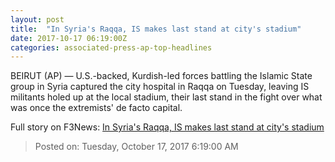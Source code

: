 ```yaml
---
layout: post
title:  "In Syria's Raqqa, IS makes last stand at city's stadium"
date: 2017-10-17 06:19:00Z
categories: associated-press-ap-top-headlines
---
```


BEIRUT (AP) — U.S.-backed, Kurdish-led forces battling the Islamic State group in Syria captured the city hospital in Raqqa on Tuesday, leaving IS militants holed up at the local stadium, their last stand in the fight over what was once the extremists' de facto capital.


Full story on F3News: [In Syria's Raqqa, IS makes last stand at city's stadium](http://www.f3nws.com/n/2ajzrC)

> Posted on: Tuesday, October 17, 2017 6:19:00 AM
